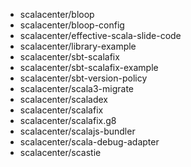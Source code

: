 - scalacenter/bloop
- scalacenter/bloop-config
- scalacenter/effective-scala-slide-code
- scalacenter/library-example
- scalacenter/sbt-scalafix
- scalacenter/sbt-scalafix-example
- scalacenter/sbt-version-policy
- scalacenter/scala3-migrate
- scalacenter/scaladex
- scalacenter/scalafix
- scalacenter/scalafix.g8
- scalacenter/scalajs-bundler
- scalacenter/scala-debug-adapter
- scalacenter/scastie

